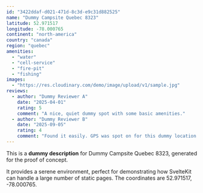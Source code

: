 ```yaml
---
id: "3422ddaf-d021-471d-8c3d-e9c31d882525"
name: "Dummy Campsite Quebec 8323"
latitude: 52.971517
longitude: -78.000765
continent: "north-america"
country: "canada"
region: "quebec"
amenities:
  - "water"
  - "cell-service"
  - "fire-pit"
  - "fishing"
images:
  - "https://res.cloudinary.com/demo/image/upload/v1/sample.jpg"
reviews:
  - author: "Dummy Reviewer A"
    date: "2025-04-01"
    rating: 5
    comment: "A nice, quiet dummy spot with some basic amenities."
  - author: "Dummy Reviewer B"
    date: "2025-09-05"
    rating: 4
    comment: "Found it easily. GPS was spot on for this dummy location."
---
```


This is a **dummy description** for Dummy Campsite Quebec 8323, generated for the proof of concept.

It provides a serene environment, perfect for demonstrating how SvelteKit can handle a large number of static pages. The coordinates are 52.971517, -78.000765.
